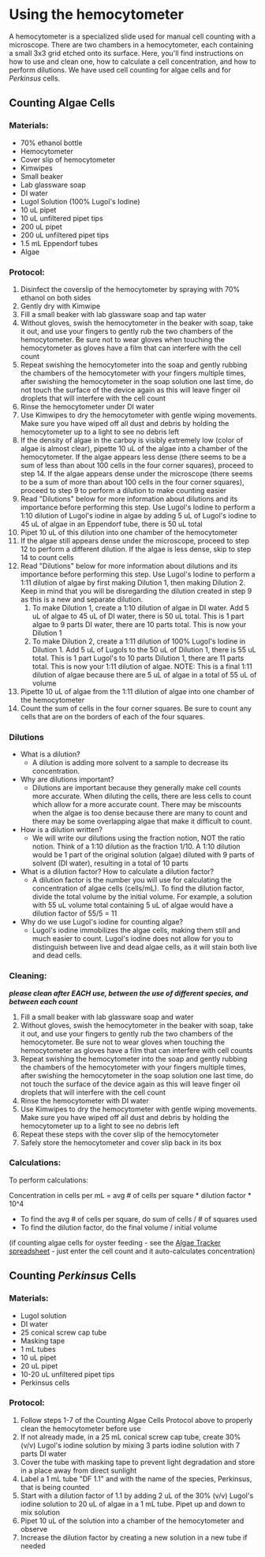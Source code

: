# Using the hemocytometer

A hemocytometer is a specialized slide used for manual cell counting with a microscope. There are two chambers in a hemocytometer, each containing a small 3x3 grid etched onto its surface. Here, you'll find instructions on how to use and clean one, how to calculate a cell concentration, and how to perform dilutions. We have used cell counting for algae cells and for *Perkinsus* cells. 

## Counting Algae Cells 
### Materials: 
- 70% ethanol bottle 
- Hemocytometer 
- Cover slip of hemocytometer
- Kimwipes
- Small beaker 
- Lab glassware soap
- DI water
- Lugol Solution (100% Lugol's Iodine)
- 10 uL pipet
- 10 uL unfiltered pipet tips 
- 200 uL pipet 
- 200 uL unfiltered pipet tips 
- 1.5 mL Eppendorf tubes
- Algae 
### Protocol:
1. Disinfect the coverslip of the hemocytometer by spraying with 70% ethanol on both sides
2. Gently dry with Kimwipe
3. Fill a small beaker with lab glassware soap and tap water
4. Without gloves, swish the hemocytometer in the beaker with soap, take it out, and use your fingers to gently rub the two chambers of the hemocytometer. Be sure not to wear gloves when touching the hemocytometer as gloves have a film that can interfere with the cell count 
5. Repeat swishing the hemocytometer into the soap and gently rubbing the chambers of the hemocytometer with your fingers multiple times, after swishing the hemocytometer in the soap solution one last time, do not touch the surface of the device again as this will leave finger oil droplets that will interfere with the cell count 
6. Rinse the hemocytometer under DI water
7. Use Kimwipes to dry the hemocytometer with gentle wiping movements. Make sure you have wiped off all dust and debris by holding the hemocytometer up to a light to see no debris left
8. If the density of algae in the carboy is visibly extremely low (color of algae is almost clear), pipette 10 uL of the algae into a chamber of the hemocytometer. If the algae appears less dense (there seems to be a sum of less than about 100 cells in the four corner squares), proceed to step 14. If the algae appears dense under the microscope (there seems to be a sum of more than about 100 cells in the four corner squares), proceed to step 9 to perform a dilution to make counting easier
9. Read "Dilutions" below for more information about dilutions and its importance before performing this step. Use Lugol's Iodine to perform a 1:10 dilution of Lugol's iodine in algae by adding 5 uL of Lugol's iodine to 45 uL of algae in an Eppendorf tube, there is 50 uL total
10. Pipet 10 uL of this dilution into one chamber of the hemocytometer
11. If the algae still appears dense under the microscope, proceed to step 12 to perform a different dilution. If the algae is less dense, skip to step 14 to count cells
12. Read "Dilutions" below for more information about dilutions and its importance before performing this step. Use Lugol's Iodine to perform a 1:11 dilution of algae by first making Dilution 1, then making Dilution 2. Keep in mind that you will be disregarding the dilution created in step 9 as this is a new and separate dilution. 
	1. To make Dilution 1, create a 1:10 dilution of algae in DI water. Add 5 uL of algae to 45 uL of DI water, there is 50 uL total. This is 1 part algae to 9 parts DI water, there are 10 parts total. This is now your Dilution 1
	2. To make Dilution 2, create a 1:11 dilution of 100% Lugol's Iodine in Dilution 1. Add 5 uL of Lugols to the 50 uL of Dilution 1, there is 55 uL total. This is 1 part Lugol's to 10 parts Dilution 1, there are 11 parts total. This is now your 1:11 dilution of algae.
	 NOTE: This is a final 1:11 dilution of algae because there are 5 uL of algae in a total of 55 uL of volume
13. Pipette 10 uL of algae from the 1:11 dilution of algae into one chamber of the hemocytometer 
14. Count the sum of cells in the four corner squares. Be sure to count any cells that are on the borders of each of the four squares.
### Dilutions
- What is a dilution?
	- A dilution is adding more solvent to a sample to decrease its concentration. 
- Why are dilutions important?
	- Dilutions are important because they generally make cell counts more accurate. When diluting the cells, there are less cells to count which allow for a more accurate count. There may be miscounts when the algae is too dense because there are many to count and there may be some overlapping algae that make it difficult to count. 
- How is a dilution written?
	- We will write our dilutions using the fraction notion, NOT the ratio notion. Think of a 1:10 dilution as the fraction 1/10. A 1:10 dilution would be 1 part of the original solution (algae) diluted with 9 parts of solvent (DI water), resulting in a total of 10 parts
- What is a dilution factor? How to calculate a dilution factor?
	- A dilution factor is the number you will use for calculating the concentration of algae cells (cells/mL). To find the dilution factor, divide the total volume by the initial volume. For example, a solution with 55 uL volume total containing 5 uL of algae would have a dilution factor of 55/5 = 11
- Why do we use Lugol's iodine for counting algae?
	- Lugol's iodine immobilizes the algae cells, making them still and much easier to count. Lugol's iodine does not allow for you to distinguish between live and dead algae cells, as it will stain both live and dead cells. 

### Cleaning:
***please clean after EACH use, between the use of different species, and between each count***
1. Fill a small beaker with lab glassware soap and water
2. Without gloves, swish the hemocytometer in the beaker with soap, take it out, and use your fingers to gently rub the two chambers of the hemocytometer. Be sure not to wear gloves when touching the hemocytometer as gloves have a film that can interfere with cell counts
3. Repeat swishing the hemocytometer into the soap and gently rubbing the chambers of the hemocytometer with your fingers multiple times, after swishing the hemocytometer in the soap solution one last time, do not touch the surface of the device again as this will leave finger oil droplets that will interfere with the cell count 
4. Rinse the hemocytometer with DI water
5. Use Kimwipes to dry the hemocytometer with gentle wiping movements. Make sure you have wiped off all dust and debris by holding the hemocytometer up to a light to see no debris left
6. Repeat these steps with the cover slip of the hemocytometer
7. Safely store the hemocytometer and cover slip back in its box

### Calculations:

To perform calculations: 

Concentration in cells per mL = avg # of cells per square * dilution factor * 10^4
- To find the avg # of cells per square, do sum of cells / # of squares used
- To find the dilution factor, do the final volume / initial volume

(if counting algae cells for oyster feeding - see the [Algae Tracker spreadsheet](https://docs.google.com/spreadsheets/d/1UBeluqx4SQUdaInXP4of0siFTtXhhd97nKfENCC8lmE/edit?gid=0#gid=0) - just enter the cell count and it auto-calculates concentration)
## Counting *Perkinsus* Cells

### Materials:
- Lugol solution
- DI water
- 25 conical screw cap tube
- Masking tape
- 1 mL tubes
- 10 uL pipet 
- 20 uL pipet
- 10-20 uL unfiltered pipet tips 
- Perkinsus cells

### Protocol:
1. Follow steps 1-7 of the Counting Algae Cells Protocol above to properly clean the hemocytometer before use
2. If not already made, in a 25 mL conical screw cap tube, create 30% (v/v) Lugol's iodine solution by mixing 3 parts iodine solution with 7 parts DI water
3. Cover the tube with masking tape to prevent light degradation and store in a place away from direct sunlight
4. Label a 1 mL tube "DF 1.1" and with the name of the species, Perkinsus, that is being counted
5. Start with a dilution factor of 1.1 by adding 2 uL of the 30% (v/v) Lugol's iodine solution to 20 uL of algae in a 1 mL tube. Pipet up and down to mix solution
6. Pipet 10 uL of the solution into a chamber of the hemocytometer and observe
7. Increase the dilution factor by creating a new solution in a new tube if needed

